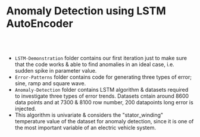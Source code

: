 # Anomaly Detection using LSTM AutoEncoder
<br><br>
* ```LSTM-Demonstration``` folder contains our first iteration just to make sure that the code works & able to find anomalies in an ideal case, i.e. sudden spike in parameter value.
* ```Error-Patterns``` folder contains code for generating three types of error; sine, ramp and square wave. 
* ```Anomaly-Detection``` folder contains LSTM algorithm & datasets required to investigate three types of error trends. Datasets cntain around 8600 data points and at 7300 & 8100 row number, 200 datapoints long error is injected. 
* This algorithm is univariate & considers the "stator_winding" temperature value of the dataset for anomaly detection, since it is one of the most important variable of an electric vehicle system.

